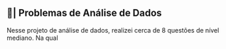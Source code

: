 ## 🎲| Problemas de Análise de Dados

  Nesse projeto de análise de dados, realizei cerca de 8 questões de nível mediano. Na qual
